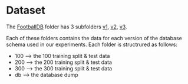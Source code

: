 # Dataset

The [FootballDB](FootballDB) folder has 3 subfolders [v1](FootballDB/v1/), [v2](FootballDB/v2/), [v3](FootballDb/v3/). 

Each of these folders contains the data for each version of the database schema used in our experiments. Each folder is structrured as follows: 
 
* 100 --> the 100 training split & test data
* 200 --> the 200 training split & test data
* 300 --> the 300 training split & test data
* db --> the database dump


